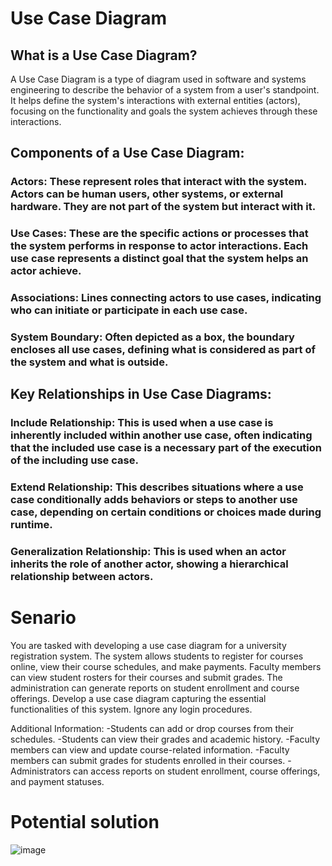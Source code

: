# Use Case Diagram

## What is a Use Case Diagram?

A Use Case Diagram is a type of diagram used in software and systems engineering to describe the behavior of a system from a user's standpoint. It helps define the system's interactions with external entities (actors), focusing on the functionality and goals the system achieves through these interactions.

## Components of a Use Case Diagram:

### Actors: These represent roles that interact with the system. Actors can be human users, other systems, or external hardware. They are not part of the system but interact with it.
### Use Cases: These are the specific actions or processes that the system performs in response to actor interactions. Each use case represents a distinct goal that the system helps an actor achieve.
### Associations: Lines connecting actors to use cases, indicating who can initiate or participate in each use case.
### System Boundary: Often depicted as a box, the boundary encloses all use cases, defining what is considered as part of the system and what is outside.

## Key Relationships in Use Case Diagrams:

### Include Relationship: This is used when a use case is inherently included within another use case, often indicating that the included use case is a necessary part of the execution of the including use case.
### Extend Relationship: This describes situations where a use case conditionally adds behaviors or steps to another use case, depending on certain conditions or choices made during runtime.
### Generalization Relationship: This is used when an actor inherits the role of another actor, showing a hierarchical relationship between actors.

# Senario

You are tasked with developing a use case diagram for a university registration system. The system allows students to register for courses online, view their course schedules, and make payments. Faculty members can view student rosters for their courses and submit grades. The administration can generate reports on student enrollment and course offerings. Develop a use case diagram capturing the essential functionalities of this system. Ignore any login procedures.

Additional Information:
-Students can add or drop courses from their schedules.
-Students can view their grades and academic history.
-Faculty members can view and update course-related information.
-Faculty members can submit grades for students enrolled in their courses.
-Administrators can access reports on student enrollment, course offerings, and payment statuses.

# Potential solution

![image](https://github.com/marouene-djabbar/UML-Diagram/assets/165311266/b94905dd-cadf-4e4a-b480-5df8cfc800f9)




